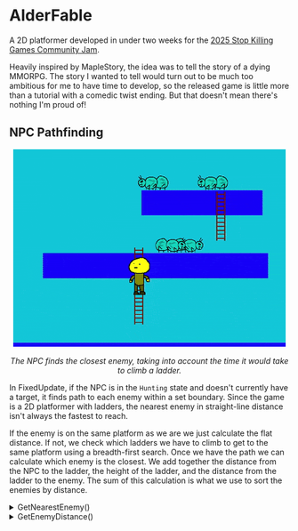 # AlderFable

A 2D platformer developed in under two weeks for the [2025 Stop Killing Games Community Jam](https://itch.io/jam/stop-killing-games-game-jam). 

Heavily inspired by MapleStory, the idea was to tell the story of a dying MMORPG. The story I wanted to tell would turn out to be much too ambitious for me to have time to develop, so the released game is little more than a tutorial with a comedic twist ending. But that doesn't mean there's nothing I'm proud of! 

## NPC Pathfinding
<p align="center"><img src="https://github.com/SmorMcfluff/Portfolio/blob/main/AlderFable/AlderFable%20Pathfinding.gif"/></p>
<p align="center"><i>The NPC finds the closest enemy, taking into account the time it would take to climb a ladder.</i></p>

In FixedUpdate, if the NPC is in the `Hunting` state and doesn't currently have a target, it finds path to each enemy within a set boundary. Since the game is a 2D platformer with ladders, the nearest enemy in straight-line distance isn't always the fastest to reach.

If the enemy is on the same platform as we are we just calculate the flat distance. If not, we check which ladders we have to climb to get to the same platform using a breadth-first search. Once we have the path we can calculate which enemy is the closest. We add together the distance from the NPC to the ladder, the height of the ladder, and the distance from the ladder to the enemy. The sum of this calculation is what we use to sort the enemies by distance.

<details>
<summary>GetNearestEnemy()</summary>
  
```cs
private float GetEnemyDistance(IDamageable damageable)
{
    EnemyController enemy = (damageable as Component).GetComponent<EnemyController>();
    float transformXPos = transform.position.x;
    float enemyXPos = enemy.transform.position.x;

    if (enemy.movement.currentPlatform == movement.currentPlatform)
    {
        return Mathf.Abs(enemyXPos - transformXPos);
    }

    List<Platform> platformPath = FindPlatformPath(movement.currentPlatform, enemy.movement.currentPlatform);
    if (platformPath == null || platformPath.Count < 2)
    {
        return float.MaxValue;
    }

    float totalDistance = 0;
    Vector2 currentPos = transform.position;

    for (int i = 0; i < platformPath.Count - 1; i++)
    {
        Platform currentPlatform = platformPath[i];
        Platform nextPlatform = platformPath[i + 1];

        var ladders = currentPlatform.ladders
            .Where(l => l.topPlatform == nextPlatform || l.bottomPlatform == nextPlatform);

        if (!ladders.Any())
        {
            return float.MaxValue;
        }

        Ladder bestLadder = ladders
            .OrderBy(l => Mathf.Abs(l.transform.position.x - currentPos.x))
            .First();

        float ladderXPos = bestLadder.transform.position.x;
        float ladderHeight = bestLadder.Height;

        totalDistance += Mathf.Abs(currentPos.x - ladderXPos);
        totalDistance += ladderHeight;

        currentPos = new Vector2(ladderXPos, nextPlatform.transform.position.y);
    }

    totalDistance += Mathf.Abs(enemyXPos - currentPos.x);
    return totalDistance;
}
```
</details>

<details>
  <summary>GetEnemyDistance()</summary>

  ```cs
private float GetEnemyDistance(IDamageable damageable)
{
    EnemyController enemy = (damageable as Component).GetComponent<EnemyController>();
    float transformXPos = transform.position.x;
    float enemyXPos = enemy.transform.position.x;

    if (enemy.movement.currentPlatform == movement.currentPlatform)
    {
        return Mathf.Abs(enemyXPos - transformXPos);
    }

    List<Platform> platformPath = FindPlatformPath(movement.currentPlatform, enemy.movement.currentPlatform);
    if (platformPath == null || platformPath.Count < 2)
    {
        return float.MaxValue;
    }

    float totalDistance = 0;
    Vector2 currentPos = transform.position;

    for (int i = 0; i < platformPath.Count - 1; i++)
    {
        Platform currentPlatform = platformPath[i];
        Platform nextPlatform = platformPath[i + 1];

        var ladders = currentPlatform.ladders
            .Where(l => l.topPlatform == nextPlatform || l.bottomPlatform == nextPlatform);

        if (!ladders.Any())
        {
            return float.MaxValue;
        }

        Ladder bestLadder = ladders
            .OrderBy(l => Mathf.Abs(l.transform.position.x - currentPos.x))
            .First();

        float ladderXPos = bestLadder.transform.position.x;
        float ladderHeight = bestLadder.Height;

        totalDistance += Mathf.Abs(currentPos.x - ladderXPos);
        totalDistance += ladderHeight;

        currentPos = new Vector2(ladderXPos, nextPlatform.transform.position.y);
    }

    totalDistance += Mathf.Abs(enemyXPos - currentPos.x);
    return totalDistance;
}
```
</details>
